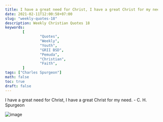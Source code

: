 ```yaml
---
title: I have a great need for Christ, I have a great Christ for my need.
date: 2021-02-11T12:00:58+07:00
slug: "weekly-quotes-18"
description: Weekly Christian Quotes 18
keywords:
        [
                "Quotes",
                "Weekly",
                "Youth",
                "GRII BSD",
                "Pemuda",
                "Christian",
                "Faith",
        ]
tags: ["Charles Spurgeon"]
math: false
toc: true
draft: false
---
```


I have a great need for Christ, I have a great Christ for my need. - C. H. Spurgeon

![image](/images/quotes/20210211.jpeg)
